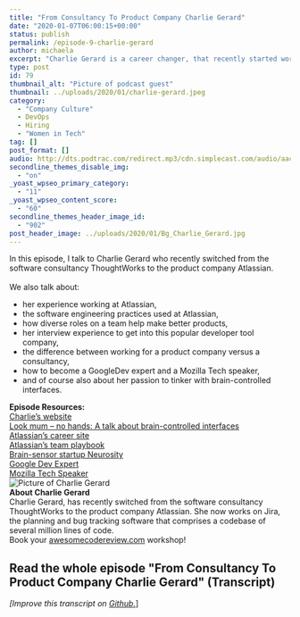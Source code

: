 ```yaml
---
title: "From Consultancy To Product Company Charlie Gerard"
date: "2020-01-07T06:00:15+00:00"
status: publish
permalink: /episode-9-charlie-gerard
author: michaela
excerpt: "Charlie Gerard is a career changer, that recently started working at Atlassian after working at ThoughWorks as a software consultant. In this episode, she talks with me about her hiring experience, the software engineering practices at this large tech company, and brain-controlled interfaces."
type: post
id: 79
thumbnail_alt: "Picture of podcast guest"
thumbnail: ../uploads/2020/01/charlie-gerard.jpeg
category:
  - "Company Culture"
  - DevOps
  - Hiring
  - "Women in Tech"
tag: []
post_format: []
audio: http://dts.podtrac.com/redirect.mp3/cdn.simplecast.com/audio/aaca90/aaca909a-e34f-49ae-a86f-f59e4fa807f0/3bf26b9b-29d2-4dc5-b651-bcb2a6edc8f8/charlie-gerard-9-ready_tc.mp3
secondline_themes_disable_img:
  - "on"
_yoast_wpseo_primary_category:
  - "11"
_yoast_wpseo_content_score:
  - "60"
secondline_themes_header_image_id:
  - "902"
post_header_image: ../uploads/2020/01/Bg_Charlie_Gerard.jpg
---
```


<div class="episode-about">
In this episode, I talk to Charlie Gerard who recently switched from the software consultancy ThoughtWorks to the product company Atlassian.
<br/> <br/>We also talk about:
<ul>
<li> her experience working at Atlassian,</li>
<li> the software engineering practices used at Atlassian,</li>
<li> how diverse roles on a team help make better products,</li>
<li> her interview experience to get into this popular developer tool company,</li>
<li> the difference between working for a product company versus a consultancy,</li>
<li> how to become a GoogleDev expert and a Mozilla Tech speaker,</li>
<li> and of course also about her passion to tinker with brain-controlled interfaces.</li>
</ul>
</div>
<div class=" episode-links">
<b>Episode Resources:</b><br/>
<a href="https://charliegerard.github.io/">Charlie’s website</a><br/>
<a href="https://www.youtube.com/watch?v=7KhFO-qCVyg">Look mum – no hands: A talk about brain-controlled interfaces</a><br/>
<a href="https://www.atlassian.com/company/careers/all-jobs">Atlassian’s career site</a><br/>
<a href="https://www.atlassian.com/team-playbook">Atlassian’s team playbook</a><br/>
<a href="https://neurosity.co/">Brain-sensor startup Neurosity</a><br/>
<a href="https://developers.google.com/community/experts">Google Dev Expert</a><br/>
<a href="https://events.mozilla.org/techspeakers">Mozilla Tech Speaker</a><br/>
</div>

<div class="row pt-2 align-items-center">
<div class="col-4 guest-picture">
<img src="../uploads/2020/01/charlie-gerard.jpeg" alt="Picture of Charlie Gerard"/>
</div>
<div class="col-8 guest-about">
<b>About Charlie Gerard</b><br/>
Charlie Gerard, has recently switched from the software consultancy ThoughtWorks to the product company Atlassian. She now works on Jira, the planning and bug tracking software that comprises a codebase of several million lines of code.
</div>
</div>

<div class="sponsorship">
Book your <a href="https://www.michaelagreiler.com/workshops">awesomecodereview.com</a> workshop!
</div>

## Read the whole episode "From Consultancy To Product Company Charlie Gerard" (Transcript)

_\[Improve this transcript on [Github](https://github.com/mgreiler/se-unlocked/tree/master/Transcripts)_[.](https://github.com/mgreiler/se-unlocked/tree/master/Transcripts)\]
